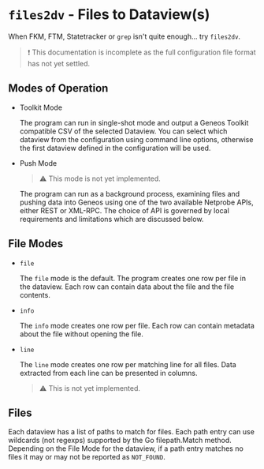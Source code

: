 # `files2dv` - Files to Dataview(s)

When FKM, FTM, Statetracker or `grep` isn't quite enough... try `files2dv`. 

> ❗ This documentation is incomplete as the full configuration file format has not yet settled.

## Modes of Operation

* Toolkit Mode

    The program can run in single-shot mode and output a Geneos Toolkit compatible CSV of the selected Dataview. You can select which dataview from the configuration using command line options, otherwise the first dataview defined in the configuration will be used.

* Push Mode

    > ⚠ This mode is not yet implemented.

    The program can run as a background process, examining files and pushing data into Geneos using one of the two available Netprobe APIs, either REST or XML-RPC. The choice of API is governed by local requirements and limitations which are discussed below.

## File Modes

* `file`

    The `file` mode is the default. The program creates one row per file in the dataview. Each row can contain data about the file and the file contents.

* `info`

    The `info` mode creates one row per file. Each row can contain metadata about the file without opening the file.

* `line`

    The `line` mode creates one row per matching line for all files. Data extracted from each line can be presented in columns.

    > ⚠ This is not yet implemented.

## Files

Each dataview has a list of paths to match for files. Each path entry can use wildcards (not regexps) supported by the Go filepath.Match method. Depending on the File Mode for the dataview, if a path entry matches no files it may or may not be reported as `NOT_FOUND`.

